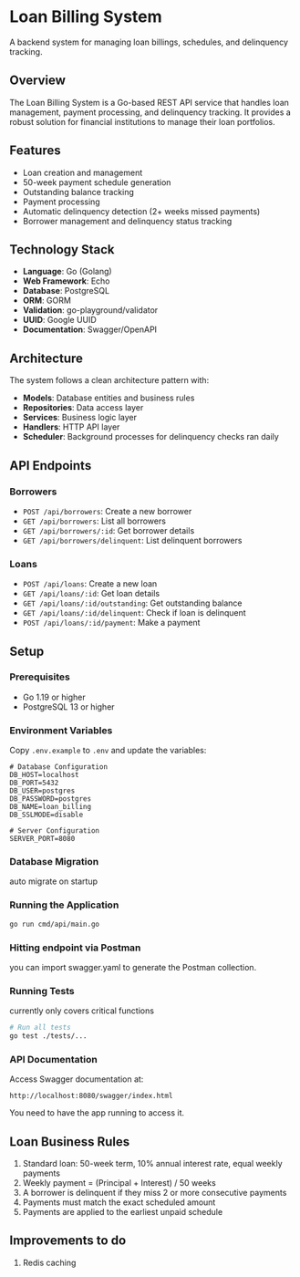 # Loan Billing System

A backend system for managing loan billings, schedules, and delinquency tracking.

## Overview

The Loan Billing System is a Go-based REST API service that handles loan management, payment processing, and delinquency tracking. It provides a robust solution for financial institutions to manage their loan portfolios.

## Features

- Loan creation and management
- 50-week payment schedule generation
- Outstanding balance tracking
- Payment processing
- Automatic delinquency detection (2+ weeks missed payments)
- Borrower management and delinquency status tracking

## Technology Stack

- **Language**: Go (Golang)
- **Web Framework**: Echo
- **Database**: PostgreSQL
- **ORM**: GORM
- **Validation**: go-playground/validator
- **UUID**: Google UUID
- **Documentation**: Swagger/OpenAPI

## Architecture

The system follows a clean architecture pattern with:

- **Models**: Database entities and business rules
- **Repositories**: Data access layer
- **Services**: Business logic layer
- **Handlers**: HTTP API layer
- **Scheduler**: Background processes for delinquency checks ran daily

## API Endpoints

### Borrowers
- `POST /api/borrowers`: Create a new borrower
- `GET /api/borrowers`: List all borrowers
- `GET /api/borrowers/:id`: Get borrower details
- `GET /api/borrowers/delinquent`: List delinquent borrowers

### Loans
- `POST /api/loans`: Create a new loan
- `GET /api/loans/:id`: Get loan details
- `GET /api/loans/:id/outstanding`: Get outstanding balance
- `GET /api/loans/:id/delinquent`: Check if loan is delinquent
- `POST /api/loans/:id/payment`: Make a payment

## Setup

### Prerequisites

- Go 1.19 or higher
- PostgreSQL 13 or higher

### Environment Variables

Copy `.env.example` to `.env` and update the variables:

```
# Database Configuration
DB_HOST=localhost
DB_PORT=5432
DB_USER=postgres
DB_PASSWORD=postgres
DB_NAME=loan_billing
DB_SSLMODE=disable

# Server Configuration
SERVER_PORT=8080
```

### Database Migration

auto migrate on startup

### Running the Application

```bash
go run cmd/api/main.go
```

### Hitting endpoint via Postman

you can import swagger.yaml to generate the Postman collection.

### Running Tests

currently only covers critical functions

```bash
# Run all tests
go test ./tests/...
```

### API Documentation

Access Swagger documentation at:

```
http://localhost:8080/swagger/index.html
```

You need to have the app running to access it.

## Loan Business Rules

1. Standard loan: 50-week term, 10% annual interest rate, equal weekly payments
2. Weekly payment = (Principal + Interest) / 50 weeks
3. A borrower is delinquent if they miss 2 or more consecutive payments
4. Payments must match the exact scheduled amount
5. Payments are applied to the earliest unpaid schedule

## Improvements to do

1. Redis caching